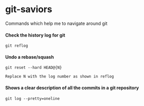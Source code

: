 # git-saviors
Commands which help me to navigate around git

#### Check the history log for git
```
git reflog
```

#### Undo a rebase/squash 
```
git reset --hard HEAD@{N}

Replace N with the log number as shown in reflog
```

#### Shows a clear description of all the commits in a git repository
```
git log --pretty=oneline
```